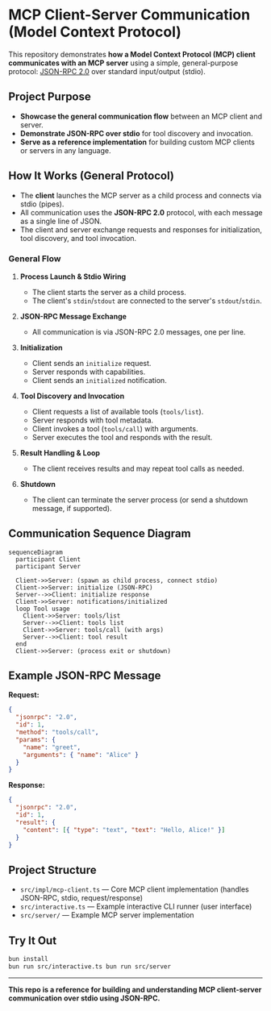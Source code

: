 # MCP Client-Server Communication (Model Context Protocol)

This repository demonstrates **how a Model Context Protocol (MCP) client communicates with an MCP server** using a simple, general-purpose protocol: [JSON-RPC 2.0](https://www.jsonrpc.org/specification) over standard input/output (stdio).

## Project Purpose

- **Showcase the general communication flow** between an MCP client and server.
- **Demonstrate JSON-RPC over stdio** for tool discovery and invocation.
- **Serve as a reference implementation** for building custom MCP clients or servers in any language.

## How It Works (General Protocol)

- The **client** launches the MCP server as a child process and connects via stdio (pipes).
- All communication uses the **JSON-RPC 2.0** protocol, with each message as a single line of JSON.
- The client and server exchange requests and responses for initialization, tool discovery, and tool invocation.

### General Flow

1. **Process Launch & Stdio Wiring**

   - The client starts the server as a child process.
   - The client's `stdin`/`stdout` are connected to the server's `stdout`/`stdin`.

2. **JSON-RPC Message Exchange**

   - All communication is via JSON-RPC 2.0 messages, one per line.

3. **Initialization**

   - Client sends an `initialize` request.
   - Server responds with capabilities.
   - Client sends an `initialized` notification.

4. **Tool Discovery and Invocation**

   - Client requests a list of available tools (`tools/list`).
   - Server responds with tool metadata.
   - Client invokes a tool (`tools/call`) with arguments.
   - Server executes the tool and responds with the result.

5. **Result Handling & Loop**

   - The client receives results and may repeat tool calls as needed.

6. **Shutdown**
   - The client can terminate the server process (or send a shutdown message, if supported).

## Communication Sequence Diagram

```mermaid
sequenceDiagram
  participant Client
  participant Server

  Client->>Server: (spawn as child process, connect stdio)
  Client->>Server: initialize (JSON-RPC)
  Server-->>Client: initialize response
  Client->>Server: notifications/initialized
  loop Tool usage
    Client->>Server: tools/list
    Server-->>Client: tools list
    Client->>Server: tools/call (with args)
    Server-->>Client: tool result
  end
  Client->>Server: (process exit or shutdown)
```

## Example JSON-RPC Message

**Request:**

```json
{
  "jsonrpc": "2.0",
  "id": 1,
  "method": "tools/call",
  "params": {
    "name": "greet",
    "arguments": { "name": "Alice" }
  }
}
```

**Response:**

```json
{
  "jsonrpc": "2.0",
  "id": 1,
  "result": {
    "content": [{ "type": "text", "text": "Hello, Alice!" }]
  }
}
```

## Project Structure

- `src/impl/mcp-client.ts` — Core MCP client implementation (handles JSON-RPC, stdio, request/response)
- `src/interactive.ts` — Example interactive CLI runner (user interface)
- `src/server/` — Example MCP server implementation

## Try It Out

```bash
bun install
bun run src/interactive.ts bun run src/server
```

---

**This repo is a reference for building and understanding MCP client-server communication over stdio using JSON-RPC.**
